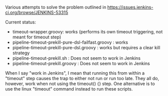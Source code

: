 Various attempts to solve the problem outlined in https://issues.jenkins-ci.org/browse/JENKINS-53315

Current status:
* timeout-wrapper.groovy: works (performs its own timeout triggering, not meant for timeout step)
* pipeline-timeout-prekill-pure-dsl-failfast.groovy : works
* pipeline-timeout-prekill-pure-dsl.groovy : works but requires a clear kill strategy
* pipeline-timeout-prekill.sh : Does not seem to work in Jenkins 
* pipeline-timeout-prekill.groovy : Does not seem to work in Jenkins 

When I say "work in Jenkins", I mean that running this from within a "timeout" step causes the trap to either not run or run too late.  They all do, however, work when not using the timeout() {} step.  One alternative is to use the linux "timeout" command instead to run these scripts.
